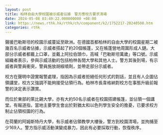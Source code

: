 ```yaml
---
layout: post
title: 柏林自由大學校園被示威者佔據　警方應校方要求清場
date: 2024-05-08 03:49:22.000000000 +08:00
link: https://news.rthk.hk/rthk/ch/component/k2/1752217-20240508.htm
categories: rthk
---
```


聲援巴勒斯坦的校園示威蔓延至歐洲。在德國首都柏林的自由大學的校園星期二被幾百名示威者佔據，示威者搭起了約20個帳蓬，又在帳蓬營地周圍形成人鏈。大部分示威者都戴上口罩，並戴上阿拉伯頭巾，高喊「巴勒斯坦萬歲」等口號。示威組織者表示，參與示威活動的包括柏林各間大學和其他人士。警方其後到場，有示威者與警員衝突，警員施放胡椒噴劑，並帶走部分示威者。

校方在聲明中證實報警處理，指因為示威者拒絕任何形式的對話，並且有人企圖佔領講堂，校方又強調不能夠接受佔領行為。柏林市長韋格納對校方在事態升級前報警的決定表示讚賞。

而位於東部的萊比錫大學，亦有大約50名示威者在校園搭建帳篷，並佔領一個講堂。有報道指，當地主要學生會出於對猶太和以色列學生安全的擔憂，已要求校方制止佔領校園的行為。

在荷蘭的阿姆斯特丹大學，有示威者佔領教學大樓後，警方到校園清場，並拘捕至少169人。警方指示威活動演變成暴力，因此有必要採取行動，恢復秩序。
